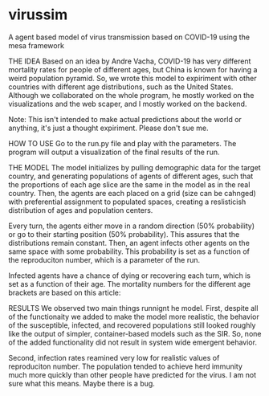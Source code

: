 # virussim
A agent based model of virus transmission based on COVID-19 using the mesa framework

THE IDEA
Based on an idea by Andre Vacha, COVID-19 has very different mortality rates for
people of different ages, but China is known for having a weird population pyramid. So,
we wrote this model to expiriment with other countries with different age distributions,
such as the United States. Although we collaborated on the whole program, he mostly 
worked on the visualizations and the web scaper, and I mostly worked on the backend.

Note: This isn't intended to make actual predictions about the world or anything, it's 
just a thought expiriment. Please don't sue me.


HOW TO USE
Go to the run.py file and play with the parameters. The program will output a visualization
of the final results of the run.


THE MODEL
The model initializes by pulling demographic data for the target country, and generating
populations of agents of different ages, such that the proportions of each age slice are
the same in the model as in the real country. Then, the agents are each placed on a grid
(size can be cahnged) with preferential assignment to populated spaces, creating a 
reslisticish distribution of ages and population centers.

Every turn, the agents either move in a random direction (50% probability) or go to their
starting position (50% probability). This assures that the distributions remain constant.
Then, an agent infects other agents on the same space with some probability. This probability
is set as a function of the reproduciton number, which is a parameter of the run.

Infected agents have a chance of dying or recovering each turn, which is set as a function of
their age. The mortality numbers for the different age brackets are based on this article:


RESULTS
We observed two main things runnignt he model. First, despite all of the functionaity we added
to make the model more realistic, the behavior of the susceptible, infected, and recovered 
populations still looked roughly like the output of simpler, container-based models such as the
SIR. So, none of the added functionality did not result in system wide emergent behavior.

Second, infection rates reamined very low for realistic values of reproduciton number. The 
population tended to achieve herd immunity much more quickly than other people have predicted 
for the virus. I am not sure what this means. Maybe there is a bug.
